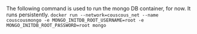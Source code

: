 
The following command is used to run the mongo DB container, for now. It runs persistently.
`docker run --network=couscous_net --name couscousmongo -e MONGO_INITDB_ROOT_USERNAME=root -e MONGO_INITDB_ROOT_PASSWORD=root mongo`

